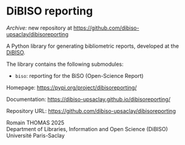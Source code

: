 # DiBISO reporting

*Archive:* new repository at https://github.com/dibiso-upsaclay/dibisoreporting

A Python library for generating bibliometric reports, developed at the [DiBISO](https://www.bibliotheques.universite-paris-saclay.fr/en/department-libraries-information-and-open-science-dibiso-and-its-missions).

The library contains the following submodules:
  - `biso`: reporting for the BiSO (Open-Science Report)


Homepage: https://pypi.org/project/dibisoreporting/

Documentation: https://dibiso-upsaclay.github.io/dibisoreporting/

Repository URL: https://github.com/dibiso-upsaclay/dibisoreporting

Romain THOMAS 2025  
Department of Libraries, Information and Open Science (DiBISO)  
Université Paris-Saclay
